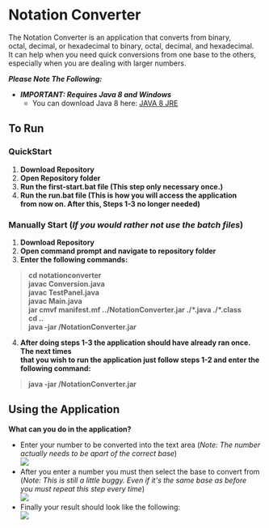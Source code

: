 # Notation Converter
The Notation Converter is an application that converts from binary,  
octal, decimal, or hexadecimal to binary, octal, decimal, and hexadecimal.  
It can help when you need quick conversions from one base to the others,  
especially when you are dealing with larger numbers.  

***Please Note The Following:***
* ***IMPORTANT: Requires Java 8 and Windows***
  * You can download Java 8 here: [JAVA 8 JRE](https://www.oracle.com/technetwork/java/javase/downloads/jre8-downloads-2133155.html)   

## To Run
### QuickStart
1. **Download Repository**  
2. **Open Repository folder**
3. **Run the first-start.bat file (This step only necessary once.)**
4. **Run the run.bat file (This is how you will access the application  
from now on. After this, Steps 1-3 no longer needed)**  
  
### Manually Start (*If you would rather not use the batch files*)
1. **Download Repository**  
2. **Open command prompt and navigate to repository folder**
3. **Enter the following commands:**
> **cd notationconverter**  
> **javac Conversion.java**  
> **javac TestPanel.java**  
> **javac Main.java**  
> **jar cmvf manifest.mf ../NotationConverter.jar ./\*.java ./\*.class**  
> **cd ..**  
> **java -jar /NotationConverter.jar**  
4. **After doing steps 1-3 the application should have already ran once. The next times  
that you wish to run the application just follow steps 1-2 and enter the following command:**  
> **java -jar /NotationConverter.jar**  

## Using the Application
**What can you do in the application?**
* Enter your number to be converted into the text area (*Note: The number  
actually needs to be apart of the correct base*)  
![](https://gitlab.com/jlanders2/notationconverter/raw/master/pictures/textarea_entry-example.png)  
* After you enter a number you must then select the base to convert from  
(*Note: This is still a little buggy. Even if it's the same base as before  
you must repeat this step every time*)  
![](https://gitlab.com/jlanders2/notationconverter/raw/master/pictures/dropdown-example.png)  
* Finally your result should look like the following:  
![](https://gitlab.com/jlanders2/notationconverter/raw/master/pictures/final_result-example.png)


